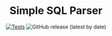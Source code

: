 <h1 align="center">Simple SQL Parser</h1>

<div align="center">

[![Tests](https://github.com/AdarshNaidu/simple-sql-parser/actions/workflows/run_tests.yml/badge.svg?branch=main)](https://github.com/AdarshNaidu/simple-sql-parser/actions/workflows/run_tests.yml) ![GitHub release (latest by date)](https://img.shields.io/github/v/release/AdarshNaidu/simple-sql-parser?color=brightgreen&logo=semantic-release)

</div>


